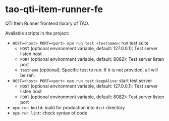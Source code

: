 # tao-qti-item-runner-fe

QTI Item Runner frontend library of TAO.

Available scripts in the project:

- `HOST=<host> PORT=<port> npm run test <testname>`: run test suite
  - `HOST` (optional environment variable, default: 127.0.0.1): Test server listen host
  - `PORT` (optional environment variable, default: 8082): Test server listen port
  - `testname` (optional): Specific test to run. If it is not provided, all will be ran.
- `HOST=<host> PORT=<port> npm run test:keepAlive`: start test server
  - `HOST` (optional environment variable, default: 127.0.0.1): Test server listen host
  - `PORT` (optional environment variable, default: 8082): Test server listen port
- `npm run build`: build for production into `dist` directory
- `npm run lint`: check syntax of code